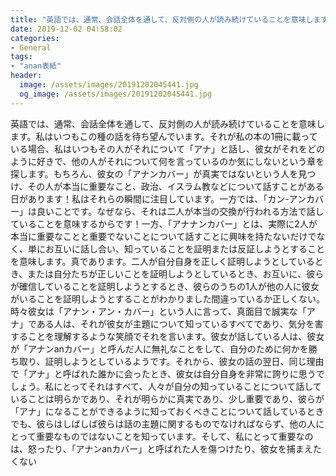 ```yaml
---
title: "英語では、通常、会話全体を通して、反対側の人が読み続けていることを意味します。"
date: 2019-12-02 04:58:02
categories:
- General
tags:
- "anan表紙"
header:
  image: /assets/images/20191202045441.jpg
  og_image: /assets/images/20191202045441.jpg
---
```


英語では、通常、会話全体を通して、反対側の人が読み続けていることを意味します。私はいつもこの種の話を待ち望んでいます。それが私の本の1冊に載っている場合、私はいつもその人がそれについて「アナ」と話し、彼女がそれをどのように好きで、他の人がそれについて何を言っているのか気にしないという章を探します。もちろん、彼女の「アナンカバー」が真実ではないという人を見つけ、その人が本当に重要なこと、政治、イスラム教などについて話すことがある日があります！私はそれらの瞬間に注目しています。一方では、「カン-アンカバー」は良いことです。なぜなら、それは二人が本当の交換が行われる方法で話していることを意味するからです！一方、「アナナンカバー」とは、実際に2人が本当に重要なことと重要でないことについて話すことに興味を持たないだけでなく、単にお互いに話し合い、知っていることを証明または反証しようとすることを意味します。真であります。二人が自分自身を正しく証明しようとしているとき、または自分たちが正しいことを証明しようとしているとき、お互いに、彼らが確信していることを証明しようとするとき、彼らのうちの1人が他の人に彼女がいることを証明しようとすることがわかりました間違っているか正しくない。時々彼女は「アナン・アン・カバー」という人に言って、真面目で誠実な「アナ」である人は、それが彼女が主題について知っているすべてであり、気分を害することを理解するような笑顔でそれを言います。彼女が話している人は、彼女が「アナンanカバー」と呼んだ人に無礼なことをして、自分のために何かを勝ち取り、証明しようとしているようです。それから、彼女の話の翌日、同じ理由で「アナ」と呼ばれた誰かに会ったとき、彼女は自分自身を非常に誇りに思うでしょう。私にとってそれはすべて、人々が自分の知っていることについて話していることは明らかであり、それが明らかに真実であり、少し重要であり、彼らが「アナ」になることができるように知っておくべきことについて話しているときでも、彼らはしばしば彼らは話の主題に関するものでなければならず、他の人にとって重要なものではないことを知っています。そして、私にとって重要なのは、怒ったり、「アナンanカバー」と呼ばれた人を傷つけたり、彼女を捕まえたくない
